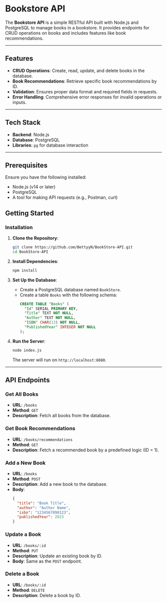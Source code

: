 # Bookstore API

The **Bookstore API** is a simple RESTful API built with Node.js and PostgreSQL to manage books in a bookstore. It provides endpoints for CRUD operations on books and includes features like book recommendations.

---

## Features

- **CRUD Operations**: Create, read, update, and delete books in the database.
- **Book Recommendations**: Retrieve specific book recommendations by ID.
- **Validation**: Ensures proper data format and required fields in requests.
- **Error Handling**: Comprehensive error responses for invalid operations or inputs.

---

## Tech Stack

- **Backend**: Node.js
- **Database**: PostgreSQL
- **Libraries**: `pg` for database interaction

---

## Prerequisites

Ensure you have the following installed:

- Node.js (v14 or later)
- PostgreSQL
- A tool for making API requests (e.g., Postman, curl)

## Getting Started

### Installation

1. **Clone the Repository**:
   ```bash
   git clone https://github.com/BettyyN/BookStore-API.git
   cd BookStore-API
   ```

2. **Install Dependencies**:
   ```bash
   npm install
   ```

3. **Set Up the Database**:
   - Create a PostgreSQL database named `BookStore`.
   - Create a table `Books` with the following schema:
     ```sql
     CREATE TABLE "Books" (
       "Id" SERIAL PRIMARY KEY,
       "Title" TEXT NOT NULL,
       "Author" TEXT NOT NULL,
       "ISBN" CHAR(13) NOT NULL,
       "PublishedYear" INTEGER NOT NULL
     );
     ```

4. **Run the Server**:
   ```bash
   node index.js
   ```
   The server will run on `http://localhost:8080`.

---

## API Endpoints

### Get All Books

- **URL**: `/books`
- **Method**: `GET`
- **Description**: Fetch all books from the database.

### Get Book Recommendations

- **URL**: `/books/recommendations`
- **Method**: `GET`
- **Description**: Fetch a recommended book by a predefined logic (ID = 1).

### Add a New Book

- **URL**: `/books`
- **Method**: `POST`
- **Description**: Add a new book to the database.
- **Body**:
  ```json
  {
    "title": "Book Title",
    "author": "Author Name",
    "isbn": "1234567890123",
    "publishedYear": 2023
  }
  ```

### Update a Book

- **URL**: `/books/:id`
- **Method**: `PUT`
- **Description**: Update an existing book by ID.
- **Body**: Same as the `POST` endpoint.

### Delete a Book

- **URL**: `/books/:id`
- **Method**: `DELETE`
- **Description**: Delete a book by ID.
